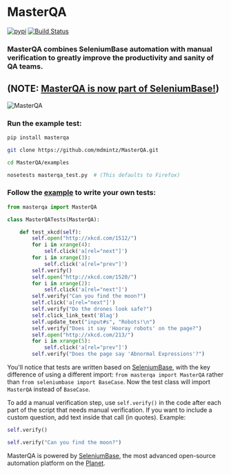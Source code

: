 # MasterQA
[![pypi](https://img.shields.io/pypi/v/masterqa.svg)](https://pypi.python.org/pypi/masterqa) [![Build Status](https://travis-ci.org/mdmintz/MasterQA.svg?branch=master)](https://travis-ci.org/mdmintz/MasterQA)

### MasterQA combines SeleniumBase automation with manual verification to greatly improve the productivity and sanity of QA teams.

## (NOTE: [MasterQA is now part of SeleniumBase!](https://github.com/mdmintz/SeleniumBase/tree/master/seleniumbase/masterqa))

![](http://cdn2.hubspot.net/hubfs/100006/images/hybrid_screen.png "MasterQA")

### Run the example test:
```bash
pip install masterqa

git clone https://github.com/mdmintz/MasterQA.git

cd MasterQA/examples

nosetests masterqa_test.py  # (This defaults to Firefox)
```

### Follow the [example](https://github.com/masterqa/MasterQA/blob/master/examples/masterqa_test.py) to write your own tests:

```python
from masterqa import MasterQA

class MasterQATests(MasterQA):

    def test_xkcd(self):
        self.open("http://xkcd.com/1512/")
        for i in xrange(4):
            self.click('a[rel="next"]')
        for i in xrange(3):
            self.click('a[rel="prev"]')
        self.verify()
        self.open("http://xkcd.com/1520/")
        for i in xrange(2):
            self.click('a[rel="next"]')
        self.verify("Can you find the moon?")
        self.click('a[rel="next"]')
        self.verify("Do the drones look safe?")
        self.click_link_text('Blag')
        self.update_text("input#s", "Robots!\n")
        self.verify("Does it say 'Hooray robots' on the page?")
        self.open("http://xkcd.com/213/")
        for i in xrange(5):
            self.click('a[rel="prev"]')
        self.verify("Does the page say 'Abnormal Expressions'?")
```

You'll notice that tests are written based on [SeleniumBase](http://seleniumbase.com), with the key difference of using a different import: ``from masterqa import MasterQA`` rather than ``from seleniumbase import BaseCase``. Now the test class will import ``MasterQA`` instead of ``BaseCase``.

To add a manual verification step, use ``self.verify()`` in the code after each part of the script that needs manual verification. If you want to include a custom question, add text inside that call (in quotes). Example:

```python
self.verify()

self.verify("Can you find the moon?")
```

MasterQA is powered by [SeleniumBase](http://seleniumbase.com), the most advanced open-source automation platform on the [Planet](https://en.wikipedia.org/wiki/Earth).
